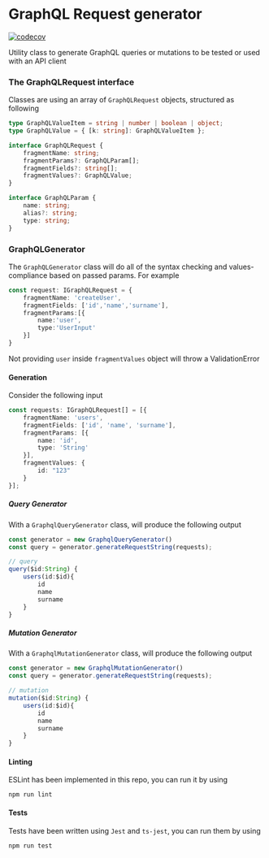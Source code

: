 # GraphQL Request generator
[![codecov](https://codecov.io/gh/CapitanFindusFI/graphql-client-generator/branch/master/graph/badge.svg)](https://codecov.io/gh/CapitanFindusFI/graphql-client-generator)

Utility class to generate GraphQL queries or mutations to be tested or used with an API client

### The GraphQLRequest interface
Classes are using an array of `GraphQLRequest` objects, structured as following
```typescript
type GraphQLValueItem = string | number | boolean | object;
type GraphQLValue = { [k: string]: GraphQLValueItem };

interface GraphQLRequest {
    fragmentName: string;
    fragmentParams?: GraphQLParam[];
    fragmentFields?: string[];
    fragmentValues?: GraphQLValue;
}

interface GraphQLParam {
    name: string;
    alias?: string;
    type: string;
}
```

### GraphQLGenerator

The `GraphQLGenerator` class will do all of the syntax checking and values-compliance based on passed params. For example
```typescript
const request: IGraphQLRequest = {
    fragmentName: 'createUser',
    fragmentFields: ['id','name','surname'],
    fragmentParams:[{
        name:'user',
        type:'UserInput'
    }]
}
```

Not providing `user` inside `fragmentValues` object will throw a ValidationError

#### Generation

Consider the following input

```typescript
const requests: IGraphQLRequest[] = [{
    fragmentName: 'users',
    fragmentFields: ['id', 'name', 'surname'],
    fragmentParams: [{
        name: 'id',
        type: 'String'
    }],
    fragmentValues: {
        id: "123"
    }
}];
```

##### Query Generator
With a `GraphqlQueryGenerator` class, will produce the following output
```typescript
const generator = new GraphqlQueryGenerator()
const query = generator.generateRequestString(requests);

// query
query($id:String) { 
    users(id:$id){
        id
        name
        surname
    }
}
```

##### Mutation Generator

With a `GraphqlMutationGenerator` class, will produce the following output
```typescript
const generator = new GraphqlMutationGenerator()
const query = generator.generateRequestString(requests);

// mutation
mutation($id:String) { 
    users(id:$id){
        id
        name
        surname
    }
}
```

#### Linting
ESLint has been implemented in this repo, you can run it by using
```
npm run lint
```

#### Tests
Tests have been written using `Jest` and `ts-jest`, you can run them by using
```
npm run test
```

